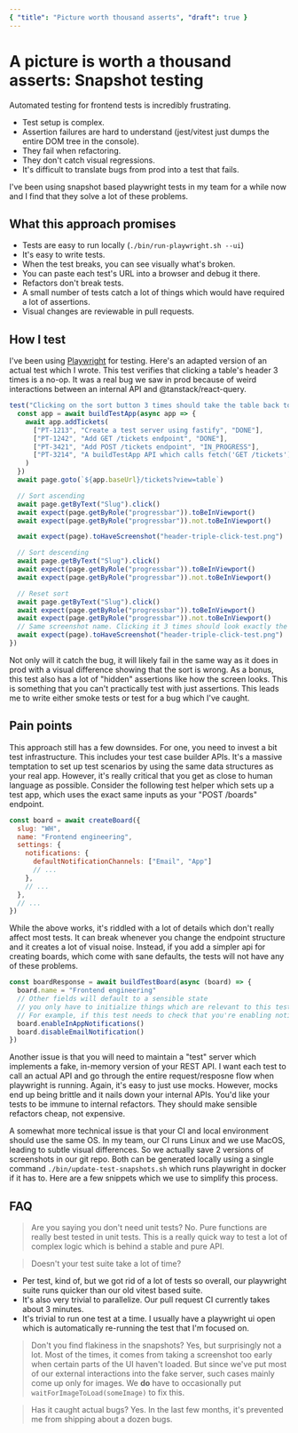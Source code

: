 ```yaml
---
{ "title": "Picture worth thousand asserts", "draft": true }
---
```

# A picture is worth a thousand asserts: Snapshot testing

Automated testing for frontend tests is incredibly frustrating.

- Test setup is complex.
- Assertion failures are hard to understand (jest/vitest just dumps the entire DOM tree in the console).
- They fail when refactoring.
- They don't catch visual regressions.
- It's difficult to translate bugs from prod into a test that fails.

I've been using snapshot based playwright tests in my team for a while now and I find that
they solve a lot of these problems.

## What this approach promises
- Tests are easy to run locally (`./bin/run-playwright.sh --ui`)
- It's easy to write tests.
- When the test breaks, you can see visually what's broken.
- You can paste each test's URL into a browser and debug it there.
- Refactors don't break tests.
- A small number of tests catch a lot of things which would have required a lot of assertions.
- Visual changes are reviewable in pull requests.

## How I test
I've been using [Playwright](https://playwright.dev/) for testing.
Here's an adapted version of an actual test which I wrote.
This test verifies that clicking a table's header 3 times is a no-op.
It was a real bug we saw in prod because of weird interactions between
an internal API and @tanstack/react-query.

```js
test("Clicking on the sort button 3 times should take the table back to the initial state", async ({ page }) => {
  const app = await buildTestApp(async app => {
    await app.addTickets(
      ["PT-1213", "Create a test server using fastify", "DONE"],
      ["PT-1242", "Add GET /tickets endpoint", "DONE"],
      ["PT-3421", "Add POST /tickets endpoint", "IN_PROGRESS"],
      ["PT-3214", "A buildTestApp API which calls fetch('GET /tickets') and fetch('POST /tickets') to set up a test app", "NOT_STARTED"],
    )
  })
  await page.goto(`${app.baseUrl}/tickets?view=table`)

  // Sort ascending
  await page.getByText("Slug").click()
  await expect(page.getByRole("progressbar")).toBeInViewport()
  await expect(page.getByRole("progressbar")).not.toBeInViewport()

  await expect(page).toHaveScreenshot("header-triple-click-test.png")

  // Sort descending
  await page.getByText("Slug").click()
  await expect(page.getByRole("progressbar")).toBeInViewport()
  await expect(page.getByRole("progressbar")).not.toBeInViewport()

  // Reset sort
  await page.getByText("Slug").click()
  await expect(page.getByRole("progressbar")).toBeInViewport()
  await expect(page.getByRole("progressbar")).not.toBeInViewport()
  // Same screenshot name. Clicking it 3 times should look exactly the same as clicking no times
  await expect(page).toHaveScreenshot("header-triple-click-test.png")
})
```
Not only will it catch the bug, it will likely fail in the same way as it does in prod with a visual difference
showing that the sort is wrong. As a bonus, this test also has a lot of "hidden" assertions like how the screen
looks. This is something that you can't practically test with just assertions. This leads me to write
either smoke tests or test for a bug which I've caught.

## Pain points
This approach still has a few downsides. For one, you need to invest a bit test infrastructure. This includes
your test case builder APIs. It's a massive temptation to set up test scenarios by using the same data structures
as your real app. However, it's really critical that you get as close to human language as possible.
Consider the following test helper which sets up a test app, which uses the exact same inputs as your "POST /boards"
endpoint.

```js
const board = await createBoard({
  slug: "WH",
  name: "Frontend engineering",
  settings: {
    notifications: {
      defaultNotificationChannels: ["Email", "App"]
      // ...
    },
    // ...
  },
  // ...
})
```
While the above works, it's riddled with a lot of details which don't really affect most tests. It can break
whenever you change the endpoint structure and it creates a lot of visual noise.
Instead, if you add a simpler api for creating boards, which come with sane defaults, the tests will not have
any of these problems.
```js
const boardResponse = await buildTestBoard(async (board) => {
  board.name = "Frontend engineering"
  // Other fields will default to a sensible state
  // you only have to initialize things which are relevant to this test
  // For example, if this test needs to check that you're enabling notifications
  board.enableInAppNotifications()
  board.disableEmailNotification()
})
```

Another issue is that you will need to maintain a "test" server which implements a fake, in-memory version
of your REST API. I want each test to call an actual API and go through the entire request/resposne flow
when playwright is running. Again, it's easy to just use mocks. However, mocks end up being brittle and
it nails down your internal APIs. You'd like your tests to be immune to internal refactors. They should
make sensible refactors cheap, not expensive.

A somewhat more technical issue is that your CI and local environment should use the same OS. In my team,
our CI runs Linux and we use MacOS, leading to subtle visual differences. So we actually save 2 versions of
screenshots in our git repo. Both can be generated locally using a single command `./bin/update-test-snapshots.sh`
which runs playwright in docker if it has to. Here are a few snippets which we use to simplify this process.

## FAQ
> Are you saying you don't need unit tests?
No. Pure functions are really best tested in unit tests. This is a really quick way to test a lot of complex
logic which is behind a stable and pure API.

> Doesn't your test suite take a lot of time?
- Per test, kind of, but we got rid of a lot of tests so overall, our playwright suite runs quicker than our old
  vitest based suite.
- It's also very trivial to parallelize. Our pull request CI currently takes about 3 minutes.
- It's trivial to run one test at a time. I usually have a playwright ui open which is automatically re-running
  the test that I'm focused on.

> Don't you find flakiness in the snapshots?
Yes, but surprisingly not a lot. Most of the times, it comes from taking a screenshot too early when certain
parts of the UI haven't loaded. But since we've put most of our external interactions into the fake server,
such cases mainly come up only for images. We **do** have to occasionally put `waitForImageToLoad(someImage)`
to fix this.

> Has it caught actual bugs?
Yes. In the last few months, it's prevented me from shipping about a dozen bugs.
